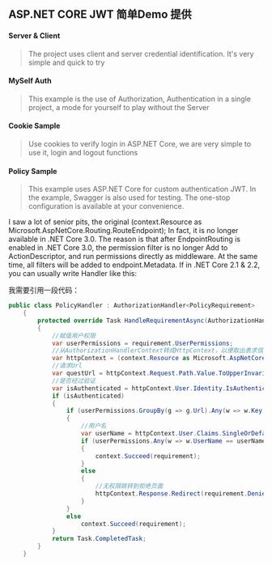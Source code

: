 ## ASP.NET CORE JWT 简单Demo 提供

#### Server & Client
> The project uses client and server credential identification. It's very simple and quick to try
#### MySelf Auth
> This example is the use of Authorization, Authentication in a single project, a mode for yourself to play without the Server
#### Cookie Sample
> Use cookies to verify login in ASP.NET Core, we are very simple to use it, login and logout functions
#### Policy Sample
> This example uses ASP.NET Core for custom authentication JWT. In the example, Swagger is also used for testing. The one-stop configuration is available at your convenience.

I saw a lot of senior pits, the original (context.Resource as Microsoft.AspNetCore.Routing.RouteEndpoint); In fact, it is no longer available in .NET Core 3.0. The reason is that after EndpointRouting is enabled in .NET Core 3.0, the permission filter is no longer Add to ActionDescriptor, and run permissions directly as middleware. At the same time, all filters will be added to endpoint.Metadata. If in .NET Core 2.1 & 2.2, you can usually write Handler like this:

我需要引用一段代码：  
``` c#
public class PolicyHandler : AuthorizationHandler<PolicyRequirement>
    {
        protected override Task HandleRequirementAsync(AuthorizationHandlerContext context, PolicyRequirement requirement)
        {
            //赋值用户权限
            var userPermissions = requirement.UserPermissions;
            //从AuthorizationHandlerContext转成HttpContext，以便取出表求信息
            var httpContext = (context.Resource as Microsoft.AspNetCore.Mvc.Filters.AuthorizationFilterContext).HttpContext;
            //请求Url
            var questUrl = httpContext.Request.Path.Value.ToUpperInvariant();
            //是否经过验证
            var isAuthenticated = httpContext.User.Identity.IsAuthenticated;
            if (isAuthenticated)
            {
                if (userPermissions.GroupBy(g => g.Url).Any(w => w.Key.ToUpperInvariant() == questUrl))
                {
                    //用户名
                    var userName = httpContext.User.Claims.SingleOrDefault(s => s.Type == ClaimTypes.NameIdentifier).Value;
                    if (userPermissions.Any(w => w.UserName == userName && w.Url.ToUpperInvariant() == questUrl))
                    {
                        context.Succeed(requirement);
                    }
                    else
                    {
                        //无权限跳转到拒绝页面
                        httpContext.Response.Redirect(requirement.DeniedAction);
                    }
                }
                else
                    context.Succeed(requirement);
            }
            return Task.CompletedTask;
        }
    }
```
